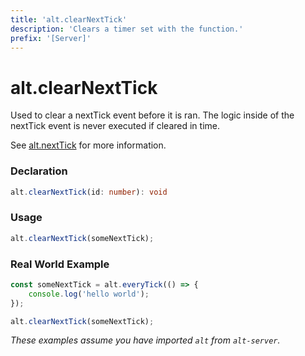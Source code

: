 ```yaml
---
title: 'alt.clearNextTick'
description: 'Clears a timer set with the function.'
prefix: '[Server]'
---
```


# alt.clearNextTick

Used to clear a nextTick event before it is ran. The logic inside of the nextTick event is never executed if cleared in time.

See [alt.nextTick](nextTick.md) for more information.

### Declaration

```typescript
alt.clearNextTick(id: number): void
```

### Usage

```js
alt.clearNextTick(someNextTick);
```


### Real World Example

```js
const someNextTick = alt.everyTick(() => {
    console.log('hello world');
});

alt.clearNextTick(someNextTick);
```

_These examples assume you have imported `alt` from `alt-server`._